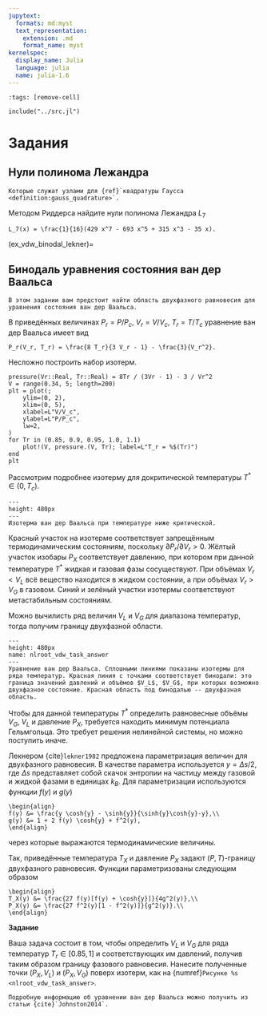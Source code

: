 ```yaml
---
jupytext:
  formats: md:myst
  text_representation:
    extension: .md
    format_name: myst
kernelspec:
  display_name: Julia
  language: julia
  name: julia-1.6
---
```


```{code-cell}
:tags: [remove-cell]

include("../src.jl")
```

# Задания

## Нули полинома Лежандра

```{margin}
Которые служат узлами для {ref}`квадратуры Гаусса <definition:gauss_quadrature>`.
```
Методом Риддерса найдите нули полинома Лежандра $L_7$

```{math}
L_7(x) = \frac{1}{16}(429 x^7 - 693 x^5 + 315 x^3 - 35 x).
```

(ex_vdw_binodal_lekner)=
## Бинодаль уравнения состояния ван дер Ваальса

```{note}
В этом задании вам предстоит найти область двухфазного равновесия для уравнения состояния ван дер Ваальса.
```

В приведённых величинах $P_r = P / P_c$, $V_r = V / V_c$, $T_r = T / T_c$ уравнение ван дер Ваальса имеет вид

```{math}
P_r(V_r, T_r) = \frac{8 T_r}{3 V_r - 1} - \frac{3}{V_r^2}.
```

Несложно построить набор изотерм.

```{code-cell}
pressure(Vr::Real, Tr::Real) = 8Tr / (3Vr - 1) - 3 / Vr^2
V = range(0.34, 5; length=200)
plt = plot(;
    ylim=(0, 2),
    xlim=(0, 5),
    xlabel=L"V/V_c",
    ylabel=L"P/P_c",
    lw=2,
)
for Tr in (0.85, 0.9, 0.95, 1.0, 1.1)
    plot!(V, pressure.(V, Tr); label=L"T_r = %$(Tr)")
end
plt
```

Рассмотрим подробнее изотерму для докритической температуры $T^* \in (0, T_c)$.

```{figure} vdw_isotherm.png
---
height: 480px
---
Изотерма ван дер Ваальса при температуре ниже критической.
```

Красный участок на изотерме соответствует запрещённым термодинамическим состояниям, поскольку $\partial P_r / \partial V_r > 0$. Жёлтый участок изобары $P_X$ соответствует давлению, при котором при данной температуре $T^*$ жидкая и газовая фазы сосуществуют. При объёмах $V_r < V_L$ всё вещество находится в жидком состоянии, а при объёмах $V_r > V_G$ в газовом. Синий и зелёный участки изотермы соответствуют метастабильным состояниям.

Можно вычилисть ряд величин $V_L$ и $V_G$ для диапазона температур, тогда получим границу двухфазной области.


```{figure} vdw_task_answer.svg
---
height: 480px
name: nlroot_vdw_task_answer
---
Уравнение ван дер Ваальса. Сплошными линиями показаны изотермы для ряда температур. Красная линия с точками соответствует бинодали: это граница значений давлений и объёмов $V_L$, $V_G$, при которых возможно двухфазное состояние. Красная область под бинодалью -- двухфазная область.
```

Чтобы для данной температуры $T^*$ определить равновесные объёмы $V_G$, $V_L$ и давление $P_X$, требуется находить минимум потенциала Гельмгольца. Это требует решения нелинейной системы, но можно поступить иначе.

Лекнером {cite}`lekner1982` предложена параметризация величин для двухфазного равновесия. В качестве параметра используется $y = \Delta s / 2$, где $\Delta s$ представляет собой скачок энтропии на частицу между газовой и жидкой фазами в единицах $k_B$. Для параметризации используются функции $f(y)$ и $g(y)$

```{math}
\begin{align}
f(y) &= \frac{y \cosh{y} - \sinh{y}}{\sinh{y}\cosh{y}-y},\\
g(y) &= 1 + 2 f(y) \cosh{y} + f^2(y),
\end{align}
```

через которые выражаются термодинамические величины.

Так, приведённые температура $T_X$ и давление $P_X$ задают $(P, T)$-границу двухфазного равновесия. Функции параметризованы следующим образом

```{math}
\begin{align}
T_X(y) &= \frac{27 f(y)[f(y) + \cosh{y}]}{4g^2(y)},\\
P_X(y) &= \frac{27 f^2(y)[1 - f^2(y)]}{g^2(y)}.\\
\end{align}
```

**Задание**

Ваша задача состоит в том, чтобы определить $V_L$ и $V_G$ для ряда температур $T_r \in [0.85, 1]$ и соответствующих им давлений, получив таким образом границу фазового равновесия. Нанесите полученные точки $(P_X, V_L)$ и $(P_X, V_G)$ поверх изотерм, как на {numref}`Рисунке %s <nlroot_vdw_task_answer>`.

```{tip}
Подробную информацию об уравнении ван дер Ваальса можно получить из статьи {cite}`Johnston2014`.
```
